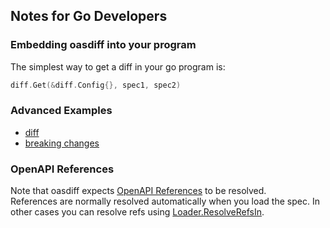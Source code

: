 ## Notes for Go Developers

### Embedding oasdiff into your program
The simplest way to get a diff in your go program is:
```go
diff.Get(&diff.Config{}, spec1, spec2)
```

### Advanced Examples
- [diff](https://pkg.go.dev/github.com/oasdiff/oasdiff/diff#example-Get)
- [breaking changes](https://pkg.go.dev/github.com/oasdiff/oasdiff/diff#example-GetPathsDiff)


### OpenAPI References
Note that oasdiff expects [OpenAPI References](https://swagger.io/docs/specification/using-ref/) to be resolved.  
References are normally resolved automatically when you load the spec. In other cases you can resolve refs using [Loader.ResolveRefsIn](https://pkg.go.dev/github.com/getkin/kin-openapi/openapi3#Loader.ResolveRefsIn).